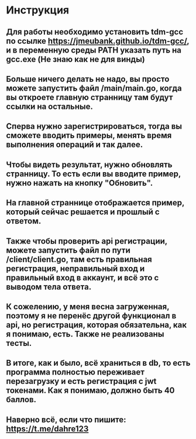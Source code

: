 # Инструкция #
## Для работы необходимо установить tdm-gcc по ссылке https://jmeubank.github.io/tdm-gcc/, и в переменную среды PATH указать путь на gcc.exe (Не знаю как не для винды)
## Больше ничего делать не надо, вы просто можете запустить файл /main/main.go, когда вы откроете главную странницу там будут ссылки на остальные.
## Сперва нужно зарегистрироваться, тогда вы сможете вводить примеры, менять время выполнения операций и так далее.
## Чтобы видеть результат, нужно обновлять странницу. То есть если вы вводите пример, нужно нажать на кнопку "Обновить".
## На главной страннице отображается пример, который сейчас решается и прошлый с ответом.
## Также чтобы проверить api регистрации, можете запустить файл по пути /client/client.go, там есть правильная регистрация, неправильный вход и правильный вход в аккаунт, и всё это с выводом тела ответа.
## К сожелению, у меня весна загруженная, поэтому я не перенёс другой функционал в api, но регистрация, которая обязательна, как я понимаю, есть. Также не реализованы тесты.
## В итоге, как и было, всё храниться в db, то есть программа полностью переживает перезагрузку и есть регистрация с jwt токенами. Как я понимаю, должно быть 40 баллов.
## Наверно всё, если что пишите: https://t.me/dahre123
